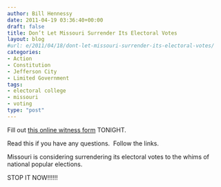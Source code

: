 ```yaml
---
author: Bill Hennessy
date: 2011-04-19 03:36:40+00:00
draft: false
title: Don’t Let Missouri Surrender Its Electoral Votes
layout: blog
#url: e/2011/04/18/dont-let-missouri-surrender-its-electoral-votes/
categories:
- Action
- Constitution
- Jefferson City
- Limited Government
tags:
- electoral college
- missouri
- voting
type: "post"
---
```


Fill out [this online witness form](https://www.mofirst.org/LibertyTools/witness/witness2.php?pdf_HOUSE=checked&pdf_DATE=04/19/2011&pdf_COMMITTEE=Elections&pdf_BILL_NUMBER=HB974&pdf_AGAINST=checked&pdf_TESTIMONY_1=I+oppose+HB+974.) TONIGHT.

Read this if you have any questions.  Follow the links.

Missouri is considering surrendering its electoral votes to the whims of national popular elections.

STOP IT NOW!!!!!!
